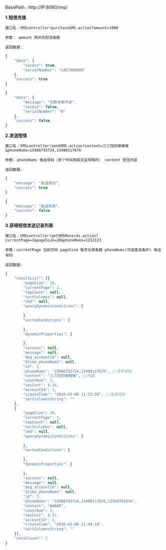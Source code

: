

BasePath : http://IP:8080/imp/

**1.短信充值**

`接口名：SMScontroller!purchaseSMS.action?amount=1000`

`参数： amount 购买的短信条数`

`返回数据：`
```javascript
{
	"data": {
		"sucess": true,
		"serialNumber": "1457406889"
	},
	"success": true
}

{
	"data": {
		"message": "扣款余额不足",
		"sucess": false,
		"serialNumber": "0"
	},
	"success": false
}
```
**2.发送短信**

`接口名：SMScontroller!sendSMS.action?content=三三四四嗖嗖嗖&phoneNums=15986793724,13480117676`

`参数: phoneNums 电话号码（多个中间用英文逗号隔开） content 短信内容`

`返回数据:`

```javascript
{
	"message": "发送成功",
	"success": true
}

{
	"message": "发送失败",
	"success": false
}
```

**3.获得短信发送记录列表**

`接口名：SMScontroller!getSMSRecords.action?currentPage=1&pageSize=20&phoneNums=1212123`

`参数：currentPage 当前页码 pageSize 每页记录条数 phoneNums(可选查选条件) 电话号码`

`返回数据:`

```javascript
{
	"resultList": [{
		"pageSize": 20,
		"currentPage": 1,
		"topCount": null,
		"sortColumns": null,
		"cmd": null,
		"queryDynamicConditions": {
			
		},
		"sortedConditions": {
			
		},
		"dynamicProperties": {
			
		},
		"success": null,
		"message": null,
		"$eq_accountId": null,
		"$like_phoneNums": null,
		"id": 2,
		"phoneNums": "15986793724,13480117676", //手机号码
		"content": "三三四四嗖嗖嗖", //内容
		"countNum": 2,
		"smsCost": 0.18,
		"accountId": 1,
		"createTime": "2016-03-08 11:23:50", //发送时间
		"sortColumnsString": ""
	},
	{
		"pageSize": 20,
		"currentPage": 1,
		"topCount": null,
		"sortColumns": null,
		"cmd": null,
		"queryDynamicConditions": {
			
		},
		"sortedConditions": {
			
		},
		"dynamicProperties": {
			
		},
		"success": null,
		"message": null,
		"$eq_accountId": null,
		"$like_phoneNums": null,
		"id": 3,
		"phoneNums": "15986793724,13480117676,13560792616",
		"content": "AAAAA",
		"countNum": 3,
		"smsCost": 0.27,
		"accountId": 1,
		"createTime": "2016-03-08 11:34:14",
		"sortColumnsString": ""
	}],
	"totalCount": 2
}
```
